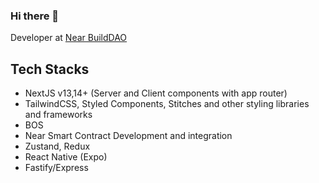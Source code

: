 ### Hi there 👋

Developer at [Near BuildDAO]("https://github.com/NEARBuilders/gateway")

## Tech Stacks
- NextJS v13,14+ (Server and Client components with app router)
- TailwindCSS, Styled Components, Stitches and other styling libraries and frameworks
- BOS
-  Near Smart Contract Development and integration
- Zustand, Redux
- React Native (Expo)
- Fastify/Express

